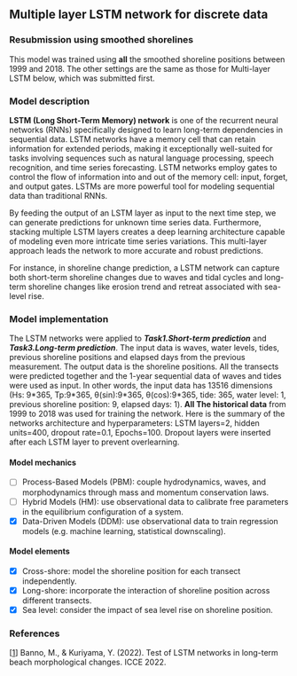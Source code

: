 ## Multiple layer LSTM network for discrete data
### Resubmission using smoothed shorelines
This model was trained using **all** the smoothed shoreline positions between 1999 and 2018. The other settings are the same as those for Multi-layer LSTM below, which was submitted first.

### Model description
**LSTM (Long Short-Term Memory) network** is one of the recurrent neural networks (RNNs) specifically designed to learn long-term dependencies in sequential data. LSTM networks have a memory cell that can retain information for extended periods, making it exceptionally well-suited for tasks involving sequences such as natural language processing, speech recognition, and time series forecasting. LSTM networks employ gates to control the flow of information into and out of the memory cell: input, forget, and output gates. LSTMs are more powerful tool for modeling sequential data than traditional RNNs.

By feeding the output of an LSTM layer as input to the next time step, we can generate predictions for unknown time series data. Furthermore, stacking multiple LSTM layers creates a deep learning architecture capable of modeling even more intricate time series variations. This multi-layer approach leads the network to more accurate and robust predictions.

For instance, in shoreline change prediction, a LSTM network can capture both short-term shoreline changes due to waves and tidal cycles and long-term shoreline changes like erosion trend and retreat associated with sea-level rise.

### Model implementation

The LSTM networks were applied to ***Task1.Short-term prediction*** and ***Task3.Long-term prediction***. The input data is waves, water levels, tides, previous shoreline positions and elapsed days from the previous measurement. The output data is the shoreline positions. All the transects were predicted together and the 1-year sequential data of waves and tides were used as input. In other words, the input data has 13516 dimensions (Hs: 9\*365, Tp:9\*365, θ(sin):9\*365, θ(cos):9\*365, tide: 365, water level: 1, previous shoreline position: 9, elapsed days: 1). **All The historical data** from 1999 to 2018 was used for training the network. Here is the summary of the networks architecture and hyperparameters: LSTM layers=2, hidden units=400, dropout rate=0.1, Epochs=100. Dropout layers were inserted after each LSTM layer to prevent overlearning.

#### Model mechanics
- [ ] Process-Based Models (PBM): couple hydrodynamics, waves, and morphodynamics through mass and momentum conservation laws.
- [ ] Hybrid Models (HM): use observational data to calibrate free parameters in the equilibrium configuration of a system.
- [x] Data-Driven Models (DDM): use observational data to train regression models (e.g. machine learning, statistical downscaling).
#### Model elements
- [x] Cross-shore: model the shoreline position for each transect independently.
- [x] Long-shore: incorporate the interaction of shoreline position across different transects.
- [x] Sea level: consider the impact of sea level rise on shoreline position.

### References
[[1]()]
Banno, M., & Kuriyama, Y. (2022). Test of LSTM networks in long-term beach morphological changes. ICCE 2022.
